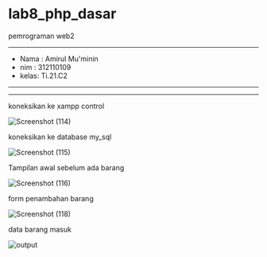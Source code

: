 # lab8_php_dasar

pemrograman web2

----------------------------
 - Nama : Amirul Mu'minin  
 - nim  : 312110109            
 - kelas: Ti.21.C2              
----------------------------

----------------------------
koneksikan ke xampp control

![Screenshot (114)](https://user-images.githubusercontent.com/116171779/227879697-8aae2cc0-16af-4919-934d-07b2091a2aed.png)

koneksikan ke database my_sql

![Screenshot (115)](https://user-images.githubusercontent.com/116171779/227879828-341d9815-4d21-4033-8d96-1f391c06cbf1.png)

Tampilan awal sebelum ada barang

![Screenshot (116)](https://user-images.githubusercontent.com/116171779/227879922-a80f783f-eb8b-4d11-9612-01da9ae97052.png)

form penambahan barang

![Screenshot (118)](https://user-images.githubusercontent.com/116171779/227880039-3e3f69f8-c675-4046-a8af-60a9472e2bd4.png)

data barang masuk

![output](https://user-images.githubusercontent.com/116171779/229059772-2c0630f4-f792-461b-961f-6e1e7061d68a.jpg)

